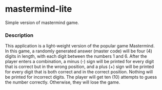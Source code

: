 # mastermind-lite
Simple version of mastermind game.

### Description

This application is a light-weight version of the popular game Mastermind. In this game, a randomly generated answer (master code) will be four (4) digits in length, with each digit between the numbers 1 and 6.
After the player enters a combination, a minus (-) sign will be printed for every digit that is correct but in the wrong position, and a plus (+) sign will be printed for every digit that is both correct and in the correct position.
Nothing will be printed for incorrect digits. The player will get ten (10) attempts to guess the number correctly. Otherwise, they will lose the game.
